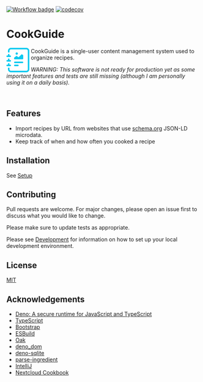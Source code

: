 [![Workflow badge](https://github.com/dhardtke/cook-guide/actions/workflows/ci.yml/badge.svg)](https://github.com/dhardtke/cook-guide/actions/workflows/ci.yml)
[![codecov](https://codecov.io/gh/dhardtke/cook-guide/branch/main/graph/badge.svg?token=SIR9GFWW4V)](https://codecov.io/gh/dhardtke/cook-guide)

# CookGuide

<!--suppress HtmlDeprecatedAttribute -->
<img align="left" src="assets/favicon.svg" width="64" alt="Logo" />

CookGuide is a single-user content management system used to organize recipes.

*WARNING: This software is not ready for production yet as some important features and tests are still missing (although I am personally using it
on a daily basis).*

<br clear="left"/>

## Features

- Import recipes by URL from websites that use [schema.org](https://schema.org/) JSON-LD microdata.
- Keep track of when and how often you cooked a recipe

## Installation

See [Setup](docs/setup.md)

## Contributing

Pull requests are welcome. For major changes, please open an issue first to discuss what you would like to change.

Please make sure to update tests as appropriate.

Please see [Development](docs/development.md) for information on how to set up your local development environment.

## License

[MIT](https://choosealicense.com/licenses/mit/)

## Acknowledgements

* [Deno: A secure runtime for JavaScript and TypeScript](https://deno.land/)
* [TypeScript](https://www.typescriptlang.org/)
* [Bootstrap](https://getbootstrap.com/)
* [ESBuild](https://esbuild.github.io/)
* [Oak](https://oakserver.github.io/oak/)
* [deno_dom](https://github.com/b-fuze/deno-dom)
* [deno-sqlite](https://github.com/dyedgreen/deno-sqlite)
* [parse-ingredient](https://jakeboone02.github.io/parse-ingredient/)
* [IntelliJ](https://www.jetbrains.com/idea/)
* [Nextcloud Cookbook](https://github.com/nextcloud/cookbook)
